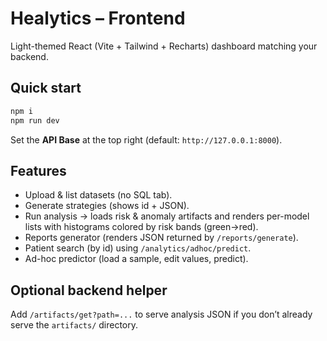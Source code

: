 # Healytics – Frontend

Light-themed React (Vite + Tailwind + Recharts) dashboard matching your backend.

## Quick start

```bash
npm i
npm run dev
```

Set the **API Base** at the top right (default: `http://127.0.0.1:8000`).

## Features

- Upload & list datasets (no SQL tab).
- Generate strategies (shows id + JSON).
- Run analysis → loads risk & anomaly artifacts and renders per-model lists with histograms colored by risk bands (green→red).
- Reports generator (renders JSON returned by `/reports/generate`).
- Patient search (by id) using `/analytics/adhoc/predict`.
- Ad-hoc predictor (load a sample, edit values, predict).

## Optional backend helper

Add `/artifacts/get?path=...` to serve analysis JSON if you don’t already serve the `artifacts/` directory.
